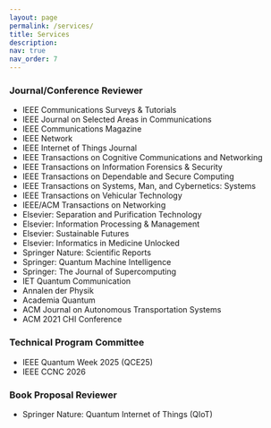 ```yaml
---
layout: page
permalink: /services/
title: Services
description: 
nav: true
nav_order: 7
---
```


### Journal/Conference Reviewer

- IEEE Communications Surveys & Tutorials
- IEEE Journal on Selected Areas in Communications
- IEEE Communications Magazine
- IEEE Network
- IEEE Internet of Things Journal
- IEEE Transactions on Cognitive Communications and Networking
- IEEE Transactions on Information Forensics & Security
- IEEE Transactions on Dependable and Secure Computing
- IEEE Transactions on Systems, Man, and Cybernetics: Systems
- IEEE Transactions on Vehicular Technology
- IEEE/ACM Transactions on Networking
- Elsevier: Separation and Purification Technology
- Elsevier: Information Processing & Management
- Elsevier: Sustainable Futures
- Elsevier: Informatics in Medicine Unlocked
- Springer Nature: Scientific Reports
- Springer: Quantum Machine Intelligence
- Springer: The Journal of Supercomputing
- IET Quantum Communication
- Annalen der Physik
- Academia Quantum
- ACM Journal on Autonomous Transportation Systems
- ACM 2021 CHI Conference

### Technical Program Committee

- IEEE Quantum Week 2025 (QCE25)
- IEEE CCNC 2026

### Book Proposal Reviewer

- Springer Nature: Quantum Internet of Things (QIoT)
